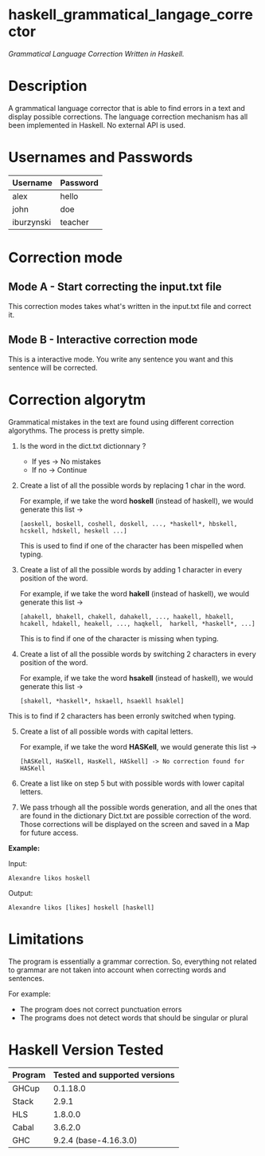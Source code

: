 # haskell_grammatical_langage_corrector

_Grammatical Language Correction Written in Haskell._

# Description

A grammatical language corrector that is able to find errors in a text and display possible corrections. The language correction mechanism has all been implemented in Haskell. No external API is used.

# Usernames and Passwords

| Username   | Password |
| ---------- | -------- |
| alex       | hello    |
| john       | doe      |
| iburzynski | teacher  |

# Correction mode

## Mode A - Start correcting the input.txt file

This correction modes takes what's written in the input.txt file and correct it.

## Mode B - Interactive correction mode

This is a interactive mode. You write any sentence you want and this sentence will be corrected.

# Correction algorytm
Grammatical mistakes in the text are found using different correction algorythms.
The process is pretty simple. 

1. Is the word in the dict.txt dictionnary ?
    - If yes -> No mistakes
    - If no  -> Continue


2. Create a list of all the possible words by replacing 1 char in the word.
   
   For example, if we take the word **hoskell** (instead of haskell), we would generate this list -> 
   
   ```
   [aoskell, boskell, coshell, doskell, ..., *haskell*, hbskell, hcskell, hdskell, heskell ...] 
   ```
   
   This is used to find if one of the character has been mispelled when typing.

3. Create a list of all the possible words by adding 1 character in every position of the word.
   
   For example, if we take the word **hakell** (instead of haskell), we would generate this list -> 
   
   ```
   [ahakell, bhakell, chakell, dahakell, ..., haakell, hbakell, hcakell, hdakell, heakell, ..., haqkell,  harkell, *haskell*, ...]
   ```
   This is to find if one of the character is missing when typing.

4. Create a list of all the possible words by switching 2 characters in every position of the word.
   
   For example, if we take the word **hsakell** (instead of haskell), we would generate this list -> 
   
    ```
    [shakell, *haskell*, hskaell, hsaekll hsaklel]
    ```

This is to find if 2 characters has been erronly switched when typing.

5. Create a list of all possible words with capital letters.

    For example, if we take the word **HASKell**, we would generate this list -> 

    ```
    [hASKell, HaSKell, HasKell, HASkell] -> No correction found for HASKell
    ```
6. Create a list like on step 5 but with possible words with lower capital letters.

7. We pass trhough all the possible words generation, and all the ones that are found in the dictionary Dict.txt are possible correction of the word. Those corrections will be displayed on the screen and saved in a Map for future access.


**Example:**

Input: 
```
Alexandre likos hoskell
```

Output:
```
Alexandre likos [likes] hoskell [haskell]
```

# Limitations

The program is essentially a grammar correction. So, everything not related to grammar are not taken into account when correcting words and sentences.

For example:

- The program does not correct punctuation errors
- The programs does not detect words that should be singular or plural

# Haskell Version Tested

| Program     | Tested and supported versions |
| ----------- | ----------------------------- |
| GHCup       | 0.1.18.0                      |
| Stack       | 2.9.1                         |
| HLS         | 1.8.0.0                       |
| Cabal       | 3.6.2.0                       |
| GHC         | 9.2.4 (base-4.16.3.0)         |